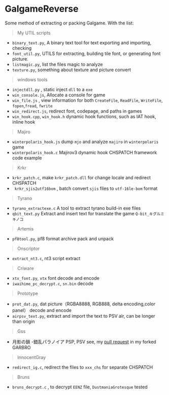 # GalgameReverse

Some method of extracting or packing Galgame.
With the list:

> My UTIL scripts

* `binary_text.py`, A binary text tool for text exporting and importing, checking 
* `font_util.py`, UTILS for extracting, building tile font, or generating font picture.
* `listmagic.py`, list the files magic to analyze
* `texture.py`, something about texture and picture convert

> windows tools

* `injectdll.py` , static inject  `dll` to a `exe`
* `win_console.js`,  Allocate a console for game
* `win_file.js` , view information for both `CreateFile`, `ReadFile`, `WriteFile`, `fopen`,`fread`, `fwrite`
* `win_redirect.js`, redirect font, codepage, and paths in games
* `win_hook.cpp`, `win_hook.h` dynamic hook functions, such as IAT hook, inline hook

> Majiro

* `winterpolaris_hook.js` dump `mjo` and analyze `majiro` in `winterpolaris` game
* `winterpolaris_hook.c`  Majirov3 dynamic hook CHSPATCH framework code example

> Krkr

* `krkr_patch.c`, make `krkr_patch.dll` for change locale and redirect CHSPATCH
* ` krkr_sjis2utf16bom` , batch convert `sjis` files to `utf-16le-bom` format

> Tyrano

* `tyrano_extractexe.c` A tool to extract tyrano build-in exe files
* `qbit_text.py` Extract and insert text for translate the game  `Q-bit_キグルミキノコ`

> Artemis

* `pf8tool.py`,  pf8 format archive pack and unpack

> Onscriptor

* `extract_nt3.c`,  nt3 script extract

> Criware

* `xtx_font.py`, `xtx` font decode and encode
* `iwaihime_pc_decrypt.c`,  `sn.bin` decode

> Prototype

* `prot_dat.py`, dat picture（RGBA8888, RGB888, delta encoding,color panel） decode and encode
* `airpsv_text.py`, extract and import the text to PSV air, can be longer than origin

> Gss

* 月影の鎖 -錯乱パラノイア PSP, PSV see, my [pull request](https://github.com/morkt/GARbro/pull/435) in my forked GARBRO 

> InnocentGray

* `redirect_ig.c`, redirect the files to `xxx_chs` for separate CHSPATCH

> Bruns

* `bruns_decrypt.c` , to decrypt  `EENZ` file,  `DustmaniaGrotesque` tested 
